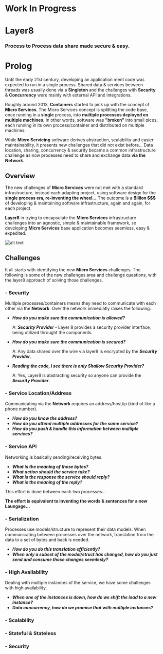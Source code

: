 # **Work In Progress**

# Layer8
### Process to Process data share made secure & easy.
# Prolog
Until the early 21st century, developing an application ment code was expected to run in a single process. 
Shared data & services between threads was usually done via a **Singleton** and the challenges with 
**Security** & **Concurrency** were mainly with external API and integrations.

Roughly around 2013, **Containers** started to pick up with the concept of **Micro Services**. 
The Micro Services concept is splitting the code base, once running in a **single** process, into 
**multiple processes deployed on multiple machines**.
In other words, software was **"broken"** into small pices, each running in its own process/container and distributed on multiple machines.

While **Micro Servicing** software derives abstraction, scalability and easier maintainability, it presents new 
challenges that did not exist before... Data location, sharing, concurrency & security became a common
infrastructure challenge as now processes need to share and exchange data **via the Network**. 
  

## Overview
The new challenges of **Micro Services** were not met with a standard infrastructure, 
instead each adapting project, using software design for the 
**single process era, re-inventing the wheel...** The outcome 
is a **Billion $$$** of developing & maintaining software infrastructure, 
again and again, for each project.

**Layer8** in trying to encapsulate the **Micro Services** infrastructure challenges into 
an agnostic, simple & maintainable framework, so developing **Micro Services** base application 
becomes seemless, easy & expedited.

![alt text](https://github.com/saichler/layer8/blob/main/layer8.png)

## Challenges
It all starts with identifying the new **Micro Services** challenges. 
The following is some of the new challenges area and challenge questions, 
with the layer8 approach of solving those challenges.

### - Security
Multiple processes/containers means they need to communicate with each
other via the **Network**. Over the network immediatly raises the following:
- ***How do you make sure the communication is allowed?*** 

    A: ***Security Provider*** - Layer 8 provides a security provider interface, being utilized throught the components.
- ***How do you make sure the communication is secured?*** 

    A: Any data shared over the wire via layer8 is encrypted by the ***Security Provider***.
- ***Reading the code, I see there is only Shallow Security Provider?***
    
    A: Yes, Layer8 is abstracting security so anyone can provide the ***Security Provider***. 

### - Service Location/Address 
Communicating via the **Network** requires an address/host/ip (kind of like a phone number).
- ***How do you know the address?***
- ***How do you attend multiple addresses for the same service?***
- ***How do you push & handle this information between multiple services?***

### - Service API
Networking is basically sending/receiving bytes. 
- ***What is the meaning of those bytes?***
- ***What action should the service take?***
- ***What is the response the service should reply?***
- ***What is the meaning of the reply?***

This effort is done between each two processes...

**The effort is equivalent to inventing the words & sentences for a new Laungage...**

### - Serialization
Processes use models/structure to represent their data models. 
When communicating between processes over the network, 
translation from the data to a set of bytes and back is needed.
- ***How do you do this translation efficiently?***
- ***When only a subset of the model/struct has changed, 
how do you just send and consume those changes seemlesly?***

### - High Availability
Dealing with multiple instances of the service, we have some challenges with high availability.
- ***When one of the instances is down, 
how do we shift the load to a new instance?***
- ***Data concurrency, how do we promise that with multiple instances?***

### - Scalability
### - Stateful & Stateless
### - Security